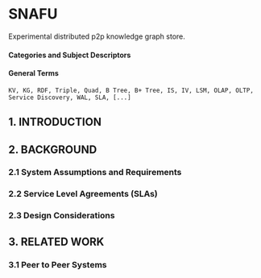 # SNAFU  
Experimental distributed p2p knowledge graph store.  
  
#### Categories and Subject Descriptors
    
#### General Terms
    KV, KG, RDF, Triple, Quad, B Tree, B+ Tree, IS, IV, LSM, OLAP, OLTP, Service Discovery, WAL, SLA, [...]  
    
## 1. INTRODUCTION
    
## 2. BACKGROUND
### 2.1 System Assumptions and Requirements  
### 2.2 Service Level Agreements (SLAs)  
### 2.3 Design Considerations  
  
## 3. RELATED WORK  
### 3.1 Peer to Peer Systems
